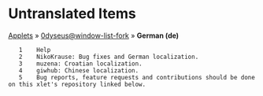 # Untranslated Items
[Applets](../../../README.md) &#187; [0dyseus@window-list-fork](../README.md) &#187; **German (de)**

       1	Help
       2	NikoKrause: Bug fixes and German localization.
       3	muzena: Croatian localization.
       4	giwhub: Chinese localization.
       5	Bug reports, feature requests and contributions should be done on this xlet's repository linked below.
